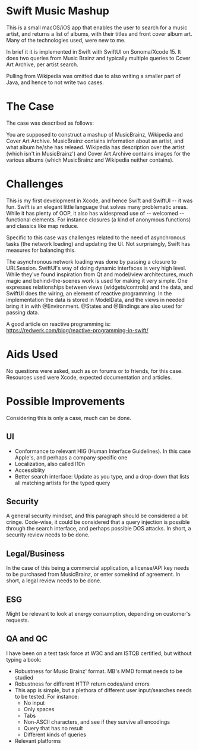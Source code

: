 
# Swift Music Mashup

This is a small macOS/iOS app that enables the user to search for a music artist, and returns a list of albums, with their titles and front cover album art. Many of the technologies used, were new to me.

In brief it it is implemented in Swift with SwiftUI on Sonoma/Xcode 15. It does two queries from Music Brainz and typically multiple queries to Cover Art Archive, per artist search.

Pulling from Wikipedia was omitted due to also writing a smaller part of Java, and hence to not write two cases.

# The Case
The case was described as follows:

You are supposed to construct a mashup of MusicBrainz, Wikipedia and Cover Art Archive. MusicBrainz contains information about an artist, and what album he/she has releaed. Wikipedia has  description over the artist (which isn't in MusicBrainz') and Cover Art Archive contains images for the various albums (which MusicBrainz and Wikipedia neither contains).

# Challenges

This is my first development in Xcode, and hence Swift and SwiftUI -- it was fun. Swift is an elegant little language that solves many problematic areas. While it has plenty of OOP, it also has widespread use of -- welcomed -- functional elements. For instance closures (a kind of anonymous functions) and classics like map reduce.

Specific to this case was challenges related to the need of asynchronous tasks (the network loading) and updating the UI. Not surprisingly, Swift has measures for balancing this.

The asynchronous network loading was done by passing a closure to URLSession. SwiftUI's way of doing dynamic interfaces is very high level. While they've found inspiration from Qt and model/view architectures, much magic and behind-the-scenes work is used for making it very simple. One expresses relationships between views (widgets/controls) and the data, and SwiftUI does the wiring, an element of reactive programming. In the implementation the data is stored in ModelData, and the views in needed bring it in with @Environment. @States and @Bindings are also used for passing data.

A good article on reactive programming is: <https://redwerk.com/blog/reactive-programming-in-swift/>

# Aids Used

No questions were asked, such as on forums or to friends, for this case. Resources used were Xcode, expected documentation and articles.
 
# Possible Improvements

Considering this is only a case, much can be done.

## UI

* Conformance to relevant HIG (Human Interface Guidelines). In this case Apple's, and perhaps a company specific one
* Localization, also called l10n
* Accessiblity
* Better search interface: Update as you type, and a drop-down that lists all matching artists for the typed query

## Security

A general security mindset, and this paragraph should be considered a bit cringe. Code-wise, it could be considered that a query injection is possible through the search interface, and perhaps possible DOS attacks. In short, a security review needs to be done.

## Legal/Business

In the case of this being a commercial application, a license/API key needs to be purchased from MusicBrainz, or enter somekind of agreement. In short, a legal review needs to be done.

## ESG
Might be relevant to look at energy consumption, depending on customer's requests.

## QA and QC

I have been on a test task force at W3C and am ISTQB certified, but without typing a book:

* Robustness for Music Brainz' format. MB's MMD format needs to be studied
* Robustness for different HTTP return codes/and errors
* This app is simple, but a plethora of different user input/searches needs to be tested. For instance:
    - No input
    - Only spaces
    - Tabs
    - Non-ASCII characters, and see if they survive all encodings
    - Query that has no result
    - Different kinds of queries
* Relevant platforms
